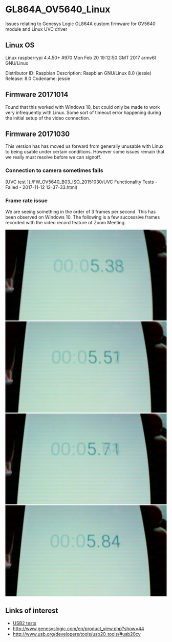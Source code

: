 # GL864A_OV5640_Linux
Issues relating to Genesys Logic GL864A custom firmware for OV5640 module and Linux UVC driver

## Linux OS

Linux raspberrypi 4.4.50+ #970 Mon Feb 20 19:12:50 GMT 2017 armv6l GNU/Linux


Distributor ID:	Raspbian
Description:	Raspbian GNU/Linux 8.0 (jessie)
Release:	8.0
Codename:	jessie

## Firmware 20171014

Found that this worked with Windows 10, but could only be made to work
very infrequently with Linux. Some sort of timeout error happening during
the initial setup of the video connection.

## Firmware 20171030

This version has has moved us forward from generally unusable with Linux
to being usable under certain conditions. However some issues remain that
we really must resolve before we can signoff.

### Connection to camera sometimes fails

[UVC test ](./FW_OV5640_B03_ISO_20151030/UVC Functionality Tests - Failed - 2017-11-12 12-37-33.html)


### Frame rate issue

We are seeing something in the order of 3 frames per second. This has been
observed on Windows 10. The following is a few successive frames recorded
with the video record feature of Zoom Meeting.

![](./FW_OV5640_B03_ISO_20151030/f010.jpg)
![](./FW_OV5640_B03_ISO_20151030/f011.jpg)
![](./FW_OV5640_B03_ISO_20151030/f012.jpg)
![](./FW_OV5640_B03_ISO_20151030/f013.jpg)




## Links of interest

* [USB2 tests](http://www.usb.org/developers/tools/usb20_tools/#usb20cv)
* http://www.genesyslogic.com/en/product_view.php?show=44
* http://www.usb.org/developers/tools/usb20_tools/#usb20cv

